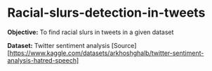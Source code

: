 # Racial-slurs-detection-in-tweets

**Objective:** To find racial slurs in tweets in a given dataset

**Dataset:** Twitter sentiment analysis [Source][https://www.kaggle.com/datasets/arkhoshghalb/twitter-sentiment-analysis-hatred-speech]
